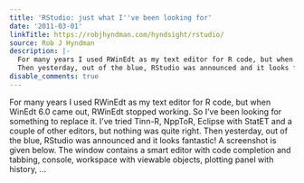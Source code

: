 ```yaml
---
title: 'RStudio: just what I''ve been looking for'
date: '2011-03-01'
linkTitle: https://robjhyndman.com/hyndsight/rstudio/
source: Rob J Hyndman
description: |-
  For many years I used RWinEdt as my text editor for R code, but when WinEdt 6.0 came out, RWinEdt stopped working. So I&rsquo;ve been looking for something to replace it. I&rsquo;ve tried Tinn-R, NppToR, Eclipse with StatET and a couple of other editors, but nothing was quite right.
  Then yesterday, out of the blue, RStudio was announced and it looks fantastic! A screenshot is given below. The window contains a smart editor with code completion and tabbing, console, workspace with viewable objects, plotting panel with history, ...
disable_comments: true
---
```

For many years I used RWinEdt as my text editor for R code, but when WinEdt 6.0 came out, RWinEdt stopped working. So I&rsquo;ve been looking for something to replace it. I&rsquo;ve tried Tinn-R, NppToR, Eclipse with StatET and a couple of other editors, but nothing was quite right.
Then yesterday, out of the blue, RStudio was announced and it looks fantastic! A screenshot is given below. The window contains a smart editor with code completion and tabbing, console, workspace with viewable objects, plotting panel with history, ...
